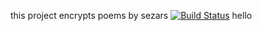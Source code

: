 this project encrypts poems by sezars 
[![Build Status](https://travis-ci.com/ahmedtahas/BIL481.svg?branch=main)](https://travis-ci.com/ahmedtahas/BIL481)
hello